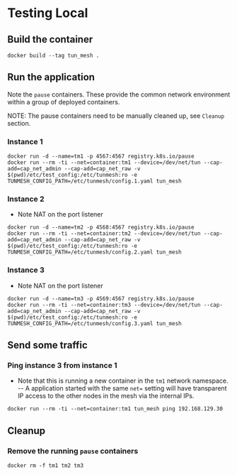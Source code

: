 Testing Local
=============

Build the container
-------------------

```
docker build --tag tun_mesh .
```

Run the application
---------------

Note the `pause` containers.
These provide the common network environment within a group of deployed containers.

NOTE: The pause containers need to be manually cleaned up, see `Cleanup` section.

### Instance 1

```
docker run -d --name=tm1 -p 4567:4567 registry.k8s.io/pause
docker run --rm -ti --net=container:tm1 --device=/dev/net/tun --cap-add=cap_net_admin --cap-add=cap_net_raw -v $(pwd)/etc/test_config:/etc/tunmesh:ro -e TUNMESH_CONFIG_PATH=/etc/tunmesh/config.1.yaml tun_mesh
```

### Instance 2

- Note NAT on the port listener

```
docker run -d --name=tm2 -p 4568:4567 registry.k8s.io/pause
docker run --rm -ti --net=container:tm2 --device=/dev/net/tun --cap-add=cap_net_admin --cap-add=cap_net_raw -v $(pwd)/etc/test_config:/etc/tunmesh:ro -e TUNMESH_CONFIG_PATH=/etc/tunmesh/config.2.yaml tun_mesh
```

### Instance 3

- Note NAT on the port listener

```
docker run -d --name=tm3 -p 4569:4567 registry.k8s.io/pause
docker run --rm -ti --net=container:tm3 --device=/dev/net/tun --cap-add=cap_net_admin --cap-add=cap_net_raw -v $(pwd)/etc/test_config:/etc/tunmesh:ro -e TUNMESH_CONFIG_PATH=/etc/tunmesh/config.3.yaml tun_mesh
```

Send some traffic
-----------------

### Ping instance 3 from instance 1

- Note that this is running a new container in the `tm1` network namespace.
-- A application started with the same `net=` setting will have transparent IP access to the other nodes in the mesh via the internal IPs.

```
docker run --rm -ti --net=container:tm1 tun_mesh ping 192.168.129.30
```

Cleanup
-------

### Remove the running `pause` containers

```
docker rm -f tm1 tm2 tm3
```

